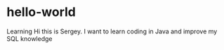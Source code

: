 # hello-world
Learning 
Hi this is Sergey. I want to learn coding in Java and improve my SQL knowledge
